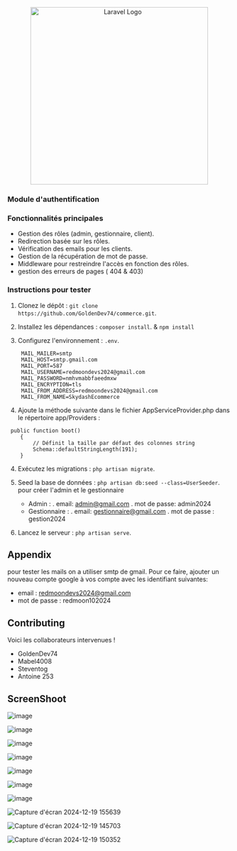 <p align="center"><a href="https://laravel.com" target="_blank"><img src="https://raw.githubusercontent.com/laravel/art/master/logo-lockup/5%20SVG/2%20CMYK/1%20Full%20Color/laravel-logolockup-cmyk-red.svg" width="400" alt="Laravel Logo"></a></p>

### Module d'authentification


### Fonctionnalités principales
- Gestion des rôles (admin, gestionnaire, client).
- Redirection basée sur les rôles.
- Vérification des emails pour les clients.
- Gestion de la récupération de mot de passe.
- Middleware pour restreindre l'accès en fonction des rôles.
- gestion des erreurs de pages ( 404 & 403)

### Instructions pour tester
1. Clonez le dépôt : `git clone https://github.com/GoldenDev74/commerce.git`.
2. Installez les dépendances : `composer install`. & `npm install`

4. Configurez l'environnement : `.env`.
   ```
    MAIL_MAILER=smtp
    MAIL_HOST=smtp.gmail.com
    MAIL_PORT=587
    MAIL_USERNAME=redmoondevs2024@gmail.com
    MAIL_PASSWORD=nmhvmabbfaeedmxw
    MAIL_ENCRYPTION=tls
    MAIL_FROM_ADDRESS=redmoondevs2024@gmail.com
    MAIL_FROM_NAME=SkydashEcommerce
   ```
6. Ajoute la méthode suivante dans le fichier AppServiceProvider.php dans le répertoire app/Providers :
```
 public function boot()
    {
        // Définit la taille par défaut des colonnes string
        Schema::defaultStringLength(191);
    }
```
4. Exécutez les migrations : `php artisan migrate`.
5. Seed la base de données : `php artisan db:seed --class=UserSeeder`. pour créer l'admin et le gestionnaire
    * Admin :
         . email: admin@gmail.com
         . mot de passe: admin2024
    * Gestionnaire :
        . email: gestionnaire@gmail.com
        . mot de passe : gestion2024
  
7. Lancez le serveur : `php artisan serve`.

## Appendix

pour tester les mails on a utiliser smtp de gmail. Pour ce faire, ajouter un nouveau compte google à vos compte avec les identifiant suivantes:
 - email : redmoondevs2024@gmail.com
 - mot de passe : redmoon102024

## Contributing
Voici les collaborateurs intervenues !
- GoldenDev74
- Mabel4008
- Steventog
- Antoine 253

## ScreenShoot

![image](https://github.com/user-attachments/assets/1e52abf4-af54-4759-a731-de12a550c3da)

![image](https://github.com/user-attachments/assets/6dfe56e0-ecc9-45e4-8de3-c3e59acb5b25)

![image](https://github.com/user-attachments/assets/acc6a562-d0c8-445b-8e62-9f908508a011)

![image](https://github.com/user-attachments/assets/c6e8ae3e-7f79-4e21-a1f0-32d34c9d97b5)

![image](https://github.com/user-attachments/assets/68d2fba6-618b-4d25-bf59-4f5e262d5e1e)

![image](https://github.com/user-attachments/assets/0e3ada22-66cb-46f5-ac81-a8fc6693e9c3)

![image](https://github.com/user-attachments/assets/a1702d40-f7b6-43ef-9713-5d7ee676637d)

![Capture d'écran 2024-12-19 155639](https://github.com/user-attachments/assets/50fc38e4-d491-46e3-b1f1-3aa3780f8c10)

![Capture d'écran 2024-12-19 145703](https://github.com/user-attachments/assets/bd8b6f07-be5d-4823-ac78-1b380fa21925)

![Capture d'écran 2024-12-19 150352](https://github.com/user-attachments/assets/e09c7179-d621-436f-b738-65c1d8ddec05)


